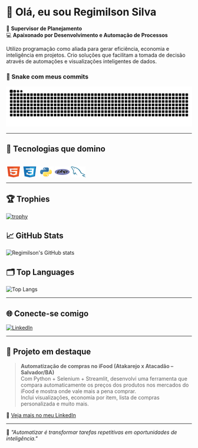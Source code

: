# 👋 Olá, eu sou **Regimilson Silva**

🎯 **Supervisor de Planejamento**  
💻 **Apaixonado por Desenvolvimento e Automação de Processos**

Utilizo programação como aliada para gerar eficiência, economia e inteligência em projetos. Crio soluções que facilitam a tomada de decisão através de automações e visualizações inteligentes de dados.

### 🐍 Snake com meus commits

![Snake animation](https://github.com/regibabr/regibabr/blob/output/github-contribution-grid-snake.svg)



---

## 🚀 Tecnologias que domino

<div style="display: inline_block"><br>
  <img align="center" alt="HTML5" height="30" width="40" src="https://raw.githubusercontent.com/devicons/devicon/master/icons/html5/html5-original.svg" title="HTML5">
  <img align="center" alt="CSS3" height="30" width="40" src="https://raw.githubusercontent.com/devicons/devicon/master/icons/css3/css3-original.svg" title="CSS3">
  <img align="center" alt="Python" height="30" width="40" src="https://raw.githubusercontent.com/devicons/devicon/master/icons/python/python-original.svg" title="Python">
  <img align="center" alt="PHP" height="30" width="40" src="https://raw.githubusercontent.com/devicons/devicon/master/icons/php/php-original.svg" title="PHP">
  <img align="center" alt="MySQL" height="30" width="40" src="https://raw.githubusercontent.com/devicons/devicon/master/icons/mysql/mysql-original.svg" title="MySQL">
</div>

---

## 🏆 Trophies
[![trophy](https://github-profile-trophy.vercel.app/?username=regibabr&theme=dracula&column=7)](https://github.com/ryo-ma/github-profile-trophy)



## 📈 GitHub Stats
![Regimilson's GitHub stats](https://github-readme-stats.vercel.app/api?username=regibabr&show_icons=true&theme=tokyonight)

## 🗂️ Top Languages
![Top Langs](https://github-readme-stats.vercel.app/api/top-langs/?username=regibabr&layout=compact&theme=tokyonight)


---

## 🌐 Conecte-se comigo

<a href="https://www.linkedin.com/in/regimilson/" target="_blank">
  <img src="https://img.shields.io/badge/-LinkedIn-%230077B5?style=for-the-badge&logo=linkedin&logoColor=white" alt="LinkedIn">
</a>

---

## 🛒 Projeto em destaque

> **Automatização de compras no iFood (Atakarejo x Atacadão – Salvador/BA)**  
> Com Python + Selenium + Streamlit, desenvolvi uma ferramenta que compara automaticamente os preços dos produtos nos mercados do iFood e mostra onde vale mais a pena comprar.  
> Inclui visualizações, economia por item, lista de compras personalizada e muito mais.  

🔗 [Veja mais no meu LinkedIn](https://www.linkedin.com/in/regimilson/)

---

📌 *"Automatizar é transformar tarefas repetitivas em oportunidades de inteligência."*

